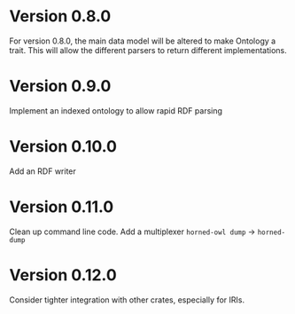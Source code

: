 Version 0.8.0
=============

For version 0.8.0, the main data model will be altered to make
Ontology a trait. This will allow the different parsers to return
different implementations.

Version 0.9.0
=============

Implement an indexed ontology to allow rapid RDF parsing

Version 0.10.0
==============

Add an RDF writer


Version 0.11.0
==============

Clean up command line code. Add a multiplexer `horned-owl dump` ->
`horned-dump`


Version 0.12.0
==============

Consider tighter integration with other crates, especially for IRIs.
